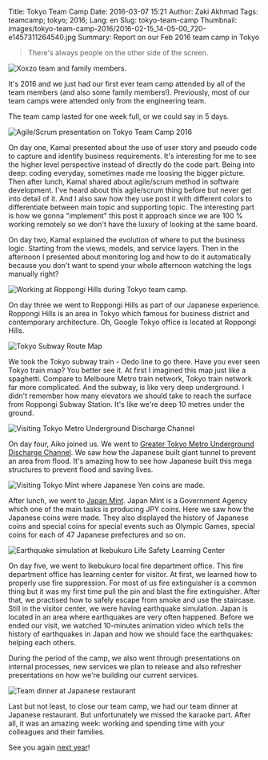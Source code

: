 Title: Tokyo Team Camp
Date: 2016-03-07 15:21
Author: Zaki Akhmad
Tags: teamcamp; tokyo; 2016;
Lang: en
Slug: tokyo-team-camp
Thumbnail: images/tokyo-team-camp-2016/2016-02-15_14-05-00_720-e1457311264540.jpg
Summary: Report on our Feb 2016 team camp in Tokyo

> There's always people on the other side of the screen.

![Xoxzo team and family
members.]({filename}/images/tokyo-team-camp-2016/imag0603_burst002.jpg)

It's 2016 and we just had our first ever team camp attended by all of
the team members (and also some family members!). Previously, most of
our team camps were attended only from the engineering team.

The team camp lasted for one week full, or we could say in 5 days.

![Agile/Scrum presentation on Tokyo Team Camp
2016]({filename}/images/tokyo-team-camp-2016/2016-02-15_14-05-00_720-e1457311264540.jpg)

On day one, Kamal presented about the use of user story and pseudo code
to capture and identify business requirements. It's interesting for me
to see the higher level perspective instead of directly do the code
part. Being into deep: coding everyday, sometimes made me loosing the
bigger picture. Then after lunch, Kamal shared about agile/scrum method
in software development. I've heard about this agile/scrum thing before
but never get into detail of it. And I also saw how they use post it
with different colors to differentiate between main topic and supporting
topic. The interesting part is how we gonna "implement" this post it
approach since we are 100 % working remotely so we don't have the luxury
of looking at the same board.

On day two, Kamal explained the evolution of where to put the business
logic. Starting from the views, models, and service layers. Then in the
afternoon I presented about monitoring log and how to do it
automatically because you don't want to spend your whole afternoon
watching the logs manually right?

![Working at Roppongi Hills during Tokyo team
camp.]({filename}/images/tokyo-team-camp-2016/20160217172316-e1457312885255.jpg)

On day three we went to Roppongi Hills as part of our Japanese
experience. Roppongi Hills is an area in Tokyo which famous for business
district and contemporary architecture. Oh, Google Tokyo office is
located at Roppongi Hills.

![Tokyo Subway Route
Map]({filename}/images/tokyo-team-camp-2016/screenshot-from-2016-03-07-114920.png)

We took the Tokyo subway train - Oedo line to go there. Have you ever
seen Tokyo train map? You better see it. At first I imagined this map
just like a spaghetti. Compare to Melboure Metro train network, Tokyo
train network far more complicated. And the subway, is like very deep
underground. I didn't remember how many elevators we should take to
reach the surface from Roppongi Subway Station. It's like we're deep 10
metres under the ground.

![Visiting Tokyo Metro Underground Discharge
Channel]({filename}/images/tokyo-team-camp-2016/imag0594-e1457311376693.jpg)

On day four, Aiko joined us. We went to [Greater Tokyo Metro Underground
Discharge Channel](https://www.ktr.mlit.go.jp/edogawa//edogawa_index045.html).
We saw how the Japanese built giant tunnel to prevent an area from
flood. It's amazing how to see how Japanese built this mega structures
to prevent flood and saving lives.

![Visiting Tokyo Mint where Japanese Yen coins are
made.]({filename}/images/tokyo-team-camp-2016/imag0601_burst002.jpg)

After lunch, we went to [Japan
Mint](http://www.mint.go.jp/category/eng). Japan Mint is a Government
Agency which one of the main tasks is producing JPY coins. Here we saw
how the Japanese coins were made. They also displayed the history of
Japanese coins and special coins for special events such as Olympic
Games, special coins for each of 47 Japanese prefectures and so on.

![Earthquake simulation at Ikebukuro Life Safety
Learning Center]({filename}/images/tokyo-team-camp-2016/great_east_japan_earthq_1024-e1457311301799.jpg)

On day five, we went to Ikebukuro local fire department office. This
fire department office has learning center for visitor. At first, we
learned how to properly use fire suppression. For most of us fire
extinguisher is a common thing but it was my first time pull the pin and
blast the fire extinguisher. After that, we practised how to safely
escape from smoke and use the staircase. Still in the visitor center, we
were having earthquake simulation. Japan is located in an area where
earthquakes are very often happened. Before we ended our visit, we
watched 10-minutes animation video which tells the history of
earthquakes in Japan and how we should face the earthquakes: helping
each others.

During the period of the camp, we also went through presentations on
internal processes, new services we plan to release and also refresher
presentations on how we're building our current services.

![Team dinner at Japanese restaurant]({filename}/images/tokyo-team-camp-2016/imag0612.jpg)

Last but not least, to close our team camp, we had our team dinner at
Japanese restaurant. But unfortunately we missed the karaoke part. After
all, it was an amazing week: working and spending time with your
colleagues and their families.

See you again [next year]({filename}/Events/we-are-10-years-old-en.md)!
